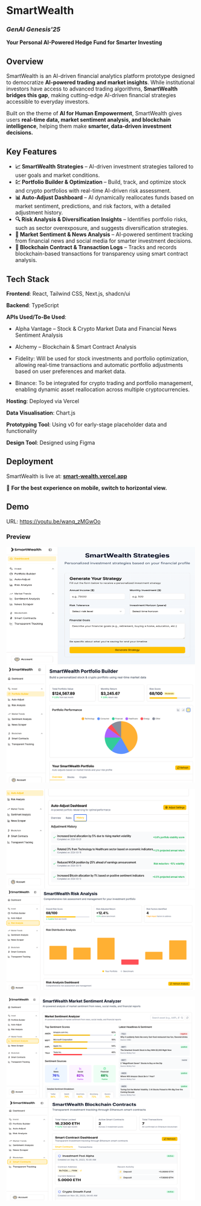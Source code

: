 # SmartWealth 
### _GenAI Genesis'25_
 
**Your Personal AI-Powered Hedge Fund for Smarter Investing**  

## Overview  
SmartWealth is an AI-driven financial analytics platform prototype designed to democratize **AI-powered trading and market insights**. While institutional investors have access to advanced trading algorithms, **SmartWealth bridges this gap**, making cutting-edge AI-driven financial strategies accessible to everyday investors.  

Built on the theme of **AI for Human Empowerment**, SmartWealth gives users **real-time data, market sentiment analysis, and blockchain intelligence**, helping them make **smarter, data-driven investment decisions.**  


## Key Features  
- **📈 SmartWealth Strategies** – AI-driven investment strategies tailored to user goals and market conditions.
- **💹 Portfolio Builder & Optimization** – Build, track, and optimize stock and crypto portfolios with real-time AI-driven risk assessment.
- **📊 Auto-Adjust Dashboard** – AI dynamically reallocates funds based on market sentiment, predictions, and risk factors, with a detailed adjustment history.
- **🔍 Risk Analysis & Diversification Insights** – Identifies portfolio risks, such as sector overexposure, and suggests diversification strategies.
- **📰 Market Sentiment & News Analysis** – AI-powered sentiment tracking from financial news and social media for smarter investment decisions.
- **🔗 Blockchain Contract & Transaction Logs** – Tracks and records blockchain-based transactions for transparency using smart contract analysis.


## Tech Stack  
**Frontend**: React, Tailwind CSS, Next.js, shadcn/ui

**Backend**: TypeScript

**APIs Used/To-Be Used**:

- Alpha Vantage – Stock & Crypto Market Data and Financial News Sentiment Analysis

- Alchemy – Blockchain & Smart Contract Analysis
  
- Fidelity: Will be used for stock investments and portfolio optimization, allowing real-time transactions and automatic portfolio adjustments based on user preferences and market data.
  
- Binance: To be integrated for crypto trading and portfolio management, enabling dynamic asset reallocation across multiple cryptocurrencies.


**Hosting**: Deployed via Vercel

**Data Visualisation**: Chart.js

**Prototyping Tool**: Using v0 for early-stage placeholder data and functionality

**Design Tool**: Designed using Figma


## Deployment  
SmartWealth is live at: **[smart-wealth.vercel.app](https://smart-wealth.vercel.app/)**  

📢 **For the best experience on mobile, switch to horizontal view.**  

## Demo  

URL: https://youtu.be/wanq_zMGwOo  

### Preview 

<p>
  <img src="app/SW_Strategies.png" width="500" height="311">
  <img src="app/SW_PortfolioBuilderGraph.png" width="500">
</p>

<p>
   <img src="app/SW_AutoAdjust.png" width="500" height="264">
   <img src="app/SW_RiskAnalyzer.png" width="500">
 
</p>

<p>
  <img src="app/SW_SentimentAnalyzer.png" width="500">
  <img src="app/SW_BlockchainContracts.png" width="500" height="269">
</p>

